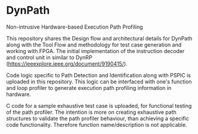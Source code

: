 # DynPath
 Non-intrusive Hardware-based Execution Path Profiling

 

This repository shares the Design flow and architectural details for DynPath along with the Tool Flow and methodology for test case generation and working with FPGA.
The initial implementation of the instruction decoder and control unit in similar to DynRP (https://ieeexplore.ieee.org/document/9190415/). 

Code logic specific to Path Detection and Identification along with PSPIC is uploaded in this repository. This logic can be interfaced with one's function and loop profiler to generate execution path profiling information in hardware.

C code for a sample exhaustive test case is uploaded, for functional testing of the path profiler. The intention is more on creating exhaustive path structures to validate the path profiler behaviour, than achieving a specific code functionality. Therefore function name/description is not applicable.
